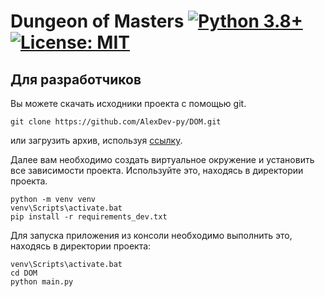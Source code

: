 # Dungeon of Masters [![Python 3.8+](https://badgen.net/badge/Python/3.10+/blue)](https://www.python.org/downloads/) [![License: MIT](https://badgen.net/badge/License/MIT/blue)](https://github.com/AlexDev-py/DOM/blob/master/LICENSE.txt)

## Для разработчиков

Вы можете скачать исходники проекта с помощью git.
```commandline
git clone https://github.com/AlexDev-py/DOM.git
```

или загрузить архив, используя [ссылку](https://github.com/AlexDev-py/DOM/archive/refs/heads/master.zip).

Далее вам необходимо создать виртуальное окружение 
и установить все зависимости проекта. Используйте это, находясь в директории проекта.
```commandline
python -m venv venv
venv\Scripts\activate.bat
pip install -r requirements_dev.txt
```

Для запуска приложения из консоли необходимо выполнить это, находясь в директории проекта:
```commandline
venv\Scripts\activate.bat
cd DOM
python main.py
```